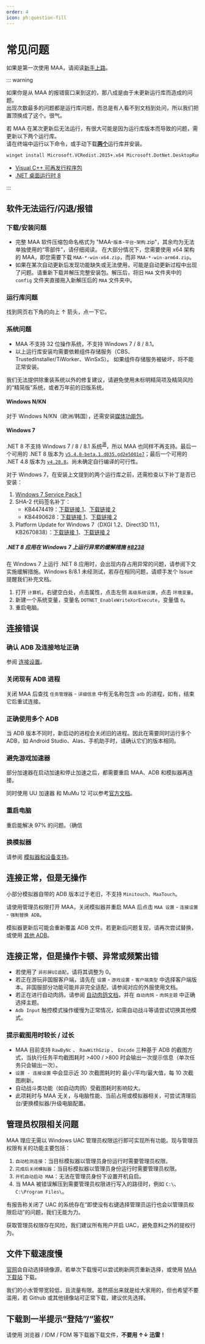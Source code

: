 ```yaml
---
order: 4
icon: ph:question-fill
---
```


# 常见问题

如果是第一次使用 MAA，请阅读[新手上路](./newbie.md)。

::: warning

如果你是从 MAA 的报错窗口来到这的，那八成是由于未更新运行库而造成的问题。  
出现次数最多的问题都是运行库问题，而总是有人看不到文档到处问，所以我们把置顶换成了这个。很气。

若 MAA 在某次更新后无法运行，有很大可能是因为运行库版本而导致的问题，需更新以下两个运行库。  
请在终端中运行以下命令，或手动下载<u>**两个**</u>运行库并安装。

```sh
winget install Microsoft.VCRedist.2015+.x64 Microsoft.DotNet.DesktopRuntime.8
```

- [Visual C++ 可再发行程序包](https://aka.ms/vs/17/release/vc_redist.x64.exe)
- [.NET 桌面运行时 8](https://dotnet.microsoft.com/en-us/download/dotnet/8.0#:~:text=Binaries-,Windows,-x64)

:::

## 软件无法运行/闪退/报错

### 下载/安装问题

- 完整 MAA 软件压缩包命名格式为 "MAA-`版本`-`平台`-`架构`.zip"，其余均为无法单独使用的“零部件”，请仔细阅读。
  在大部分情况下，您需要使用 x64 架构的 MAA，即您需要下载 `MAA-*-win-x64.zip`，而非 `MAA-*-win-arm64.zip`。
- 如果在某次自动更新后发现功能缺失或无法使用，可能是自动更新过程中出现了问题。请重新下载并解压完整安装包。解压后，将旧 `MAA` 文件夹中的 `config` 文件夹直接拖入新解压后的 `MAA` 文件夹中。

### 运行库问题

找到网页右下角的向上 ↑ 箭头，点一下它。

### 系统问题

- MAA 不支持 32 位操作系统，不支持 Windows 7 / 8 / 8.1。
- 以上运行库安装均需要依赖组件存储服务（CBS、TrustedInstaller/TiWorker、WinSxS）。
  如果组件存储服务被破坏，将不能正常安装。

我们无法提供除重装系统以外的修复建议，请避免使用未标明精简项及精简风险的“精简版”系统，或者万年前的旧版系统。

#### Windows N/KN

对于 Windows N/KN（欧洲/韩国），还需安装[媒体功能包](https://support.microsoft.com/zh-cn/topic/c1c6fffa-d052-8338-7a79-a4bb980a700a)。

#### Windows 7

.NET 8 不支持 Windows 7 / 8 / 8.1 系统<sup>[源](https://github.com/dotnet/core/issues/7556)</sup>，所以 MAA 也同样不再支持。最后一个可用的 .NET 8 版本为 [`v5.4.0-beta.1.d035.gd2e5001e7`](https://github.com/MaaAssistantArknights/MaaRelease/releases/tag/v5.4.0-beta.1.d035.gd2e5001e7)；最后一个可用的 .NET 4.8 版本为 [`v4.28.8`](https://github.com/MaaAssistantArknights/MaaAssistantArknights/releases/tag/v4.28.8)。尚未确定自行编译的可行性。

对于 Windows 7，在安装上文提到的两个运行库之前，还需检查以下补丁是否已安装：

1. [Windows 7 Service Pack 1](https://support.microsoft.com/zh-cn/windows/b3da2c0f-cdb6-0572-8596-bab972897f61)
2. SHA-2 代码签名补丁：
   - KB4474419：[下载链接 1](https://catalog.s.download.windowsupdate.com/c/msdownload/update/software/secu/2019/09/windows6.1-kb4474419-v3-x64_b5614c6cea5cb4e198717789633dca16308ef79c.msu)、[下载链接 2](http://download.windowsupdate.com/c/msdownload/update/software/secu/2019/09/windows6.1-kb4474419-v3-x64_b5614c6cea5cb4e198717789633dca16308ef79c.msu)
   - KB4490628：[下载链接 1](https://catalog.s.download.windowsupdate.com/c/msdownload/update/software/secu/2019/03/windows6.1-kb4490628-x64_d3de52d6987f7c8bdc2c015dca69eac96047c76e.msu)、[下载链接 2](http://download.windowsupdate.com/c/msdownload/update/software/secu/2019/03/windows6.1-kb4490628-x64_d3de52d6987f7c8bdc2c015dca69eac96047c76e.msu)
3. Platform Update for Windows 7（DXGI 1.2、Direct3D 11.1，KB2670838）：[下载链接 1](https://catalog.s.download.windowsupdate.com/msdownload/update/software/ftpk/2013/02/windows6.1-kb2670838-x64_9f667ff60e80b64cbed2774681302baeaf0fc6a6.msu)、[下载链接 2](http://download.windowsupdate.com/msdownload/update/software/ftpk/2013/02/windows6.1-kb2670838-x64_9f667ff60e80b64cbed2774681302baeaf0fc6a6.msu)

##### .NET 8 应用在 Windows 7 上运行异常的缓解措施 [#8238](https://github.com/MaaAssistantArknights/MaaAssistantArknights/issues/8238)

在 Windows 7 上运行 .NET 8 应用时，会出现内存占用异常的问题，请参阅下文实施缓解措施。Windows 8/8.1 未经测试，若存在相同问题，请顺手发个 Issue 提醒我们补充文档。

1. 打开 `计算机`，右键空白处，点击属性，点击左侧 `高级系统设置`，点击 `环境变量`。
2. 新建一个系统变量，变量名 `DOTNET_EnableWriteXorExecute`，变量值 `0`。
3. 重启电脑。

## 连接错误

### 确认 ADB 及连接地址正确

参阅 [连接设置](./connection.md)。

### 关闭现有 ADB 进程

关闭 MAA 后查找 `任务管理器` - `详细信息` 中有无名称包含 `adb` 的进程，如有，结束它后重试连接。

### 正确使用多个 ADB

当 ADB 版本不同时，新启动的进程会关闭旧的进程。因此在需要同时运行多个 ADB，如 Android Studio、Alas、手机助手时，请确认它们的版本相同。

### 避免游戏加速器

部分加速器在启动加速和停止加速之后，都需要重启 MAA、ADB 和模拟器再连接。

同时使用 UU 加速器 和 MuMu 12 可以参考[官方文档](https://mumu.163.com/help/20240321/35047_1144608.html)。

### 重启电脑

重启能解决 97% 的问题。（确信

### 换模拟器

请参阅 [模拟器和设备支持](./device/)。

## 连接正常，但是无操作

小部分模拟器自带的 ADB 版本过于老旧，不支持 `Minitouch`、`MaaTouch`。

请使用管理员权限打开 MAA，关闭模拟器并重启 MAA 后点击 `MAA 设置` - `连接设置` - `强制替换 ADB`。

模拟器更新后可能会重新覆盖 ADB 文件。若更新后问题复现，请再次尝试替换，或使用 [其他 ADB](./connection.md#使用谷歌提供的-adb)。

## 连接正常，但是操作卡顿、异常或频繁出错

- 若使用了 `异形屏UI适配`，请将其调整为 0。
- 若正在游玩非国服客户端，请先在 `设置` - `游戏设置` - `客户端类型` 中选择客户端版本。非国服部分功能可能并非完全适配，请参阅对应的外服使用文档。
- 若正在进行自动肉鸽，请参阅 [自动肉鸽文档](./introduction/integrated-strategy.md)，并在 `自动肉鸽` - `肉鸽主题` 中正确选择主题。
- `Adb Input` 触控模式操作缓慢为正常情况，如需自动战斗等请尝试切换其他模式。

### 提示截图用时较长 / 过长

- MAA 目前支持 `RawByNc` 、 `RawWithGzip` 、 `Encode` 三种基于 ADB 的截图方式，当执行任务平均截图耗时 >400 / >800 时会输出一次提示信息（单次任务只会输出一次）。
- `设置 - 连接设置` 中会显示近 30 次截图耗时的 最小/平均/最大值，每 10 次截图刷新。
- 自动战斗类功能（如自动肉鸽）受截图耗时影响较大。
- 此项耗时与 MAA 无关，与电脑性能、当前占用或模拟器相关，可尝试清理后台/更换模拟器/升级电脑配置。

## 管理员权限相关问题

MAA 理应无需以 Windows UAC 管理员权限运行即可实现所有功能。现与管理员权限有关的功能主要包括：

1. `自动检测连接`：当目标模拟器以管理员身份运行时需要管理员权限。
2. `完成后关闭模拟器`：当目标模拟器以管理员身份运行时需要管理员权限。
3. `开机自动启动 MAA`：无法在管理员身份下设置开机自启。
4. 当 MAA 被错误解压到需要管理员权限进行写入的路径时，例如 `C:\`、`C:\Program Files\`。

有报告称关闭了 UAC 的系统存在“即使没有右键选择管理员运行也会以管理员权限启动”的问题，我们无能为力。

获取管理员权限存在风险，我们建议所有用户开启 UAC，避免意料之外的提权行为。

## 文件下载速度慢

[官网](https://maa.plus)会自动选择镜像源，若单次下载慢可以尝试刷新网页重新选择，或使用 [MAA 下载站](https://ota.maa.plus/MaaAssistantArknights/MaaRelease/releases/download/) 下载。

我们的小水管带宽较低，且流量有限。虽然搭出来就是给大家用的，但也希望不要滥用，若 Github 或其他镜像站可正常下载，建议优先选择。

## 下载到一半提示“登陆”/“鉴权”

请使用 浏览器 / IDM / FDM 等下载器下载文件，**不要用 ↑↓ 迅雷！**
